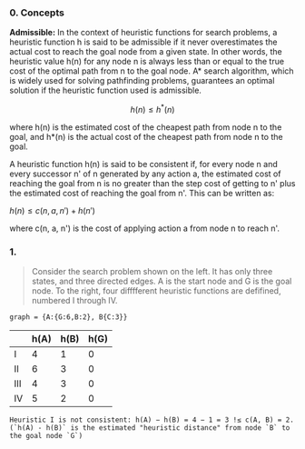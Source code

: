 ### 0. Concepts

**Admissible:**
In the context of heuristic functions for search problems, a heuristic function h is said to be admissible if it never overestimates the actual cost to reach the goal node from a given state. In other words, the heuristic value h(n) for any node n is always less than or equal to the true cost of the optimal path from n to the goal node. A* search algorithm, which is widely used for solving pathfinding problems, guarantees an optimal solution if the heuristic function used is admissible.

$$h(n) \leq h^{*}(n)$$

where h(n) is the estimated cost of the cheapest path from node n to the goal, and h*(n) is the actual cost of the cheapest path from node n to the goal.

A heuristic function h(n) is said to be consistent if, for every node n and every successor n' of n generated by any action a, the estimated cost of reaching the goal from n is no greater than the step cost of getting to n' plus the estimated cost of reaching the goal from n'. This can be written as:

$h(n) \leq c(n, a, n') + h(n')$

where c(n, a, n') is the cost of applying action a from node n to reach n'.


### 1.
> Consider the search problem shown on the left. It has only three states, and three directed edges. A is the start node and G is the goal node. To the right, four difffferent heuristic functions are defifined, numbered I through IV.

```
graph = {A:{G:6,B:2}, B{C:3}}
```

|    | h(A) | h(B) | h(G) |
|----|------|------|------|
| I  | 4    | 1    | 0    |
| II | 6    | 3    | 0    |
| III| 4    | 3    | 0    |
| IV | 5    | 2    | 0    |


```
Heuristic I is not consistent: h(A) − h(B) = 4 − 1 = 3 !≤ c(A, B) = 2. (`h(A) - h(B)` is the estimated "heuristic distance" from node `B` to the goal node `G`)



```